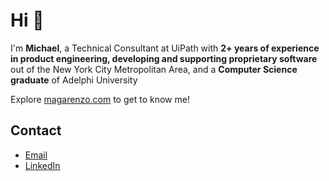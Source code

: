 # Hi 👋

I'm **Michael**, a Technical Consultant at UiPath with **2+ years of experience in product engineering, developing and supporting proprietary software** out of the New York City Metropolitan Area, and a **Computer Science graduate** of Adelphi University

Explore [magarenzo.com](https://magarenzo.com) to get to know me!

## Contact

* [Email](mailto:contact@magarenzo.com)
* [LinkedIn](https://linkedin.com/in/magarenzo)
